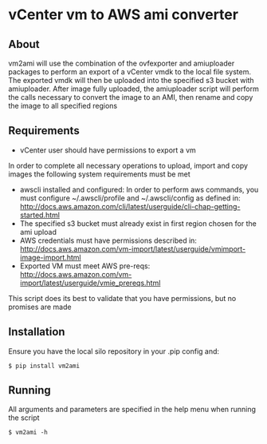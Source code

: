 # vCenter vm to AWS ami converter

## About
vm2ami will use the combination of the ovfexporter and amiuploader packages to perform an export of a vCenter vmdk to
the local file system. The exported vmdk will then be uploaded into the specified s3 bucket with amiuploader. After
image fully uploaded, the amiuploader script will perform the calls necessary to convert the image to an AMI, then rename
and copy the image to all specified regions

## Requirements
- vCenter user should have permissions to export a vm

In order to complete all necessary operations to upload, import and copy images the following system requirements must be
met
- awscli installed and configured: In order to perform aws commands, you must configure ~/.awscli/profile
and ~/.awscli/config as defined in: http://docs.aws.amazon.com/cli/latest/userguide/cli-chap-getting-started.html
- The specified s3 bucket must already exist in first region chosen for the ami upload
- AWS credentials must have permissions described in: http://docs.aws.amazon.com/vm-import/latest/userguide/vmimport-image-import.html
- Exported VM must meet AWS pre-reqs: http://docs.aws.amazon.com/vm-import/latest/userguide/vmie_prereqs.html

This script does its best to validate that you have permissions, but no promises are made


## Installation
Ensure you have the local silo repository in your .pip config and:

```
$ pip install vm2ami
```


## Running
All arguments and parameters are specified in the help menu when running the script


    $ vm2ami -h
